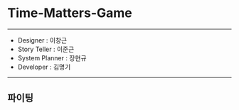 # Time-Matters-Game
 
---

- Designer : 이창근
- Story Teller : 이준근
- System Planner : 장현규
- Developer : 김명기

---

## 파이팅
